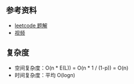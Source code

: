 ## 参考资料
- [leetcode 题解](https://leetcode.cn/problems/design-skiplist/solutions/1696545/she-ji-tiao-biao-by-leetcode-solution-e8yh/)
- [视频](https://www.bilibili.com/video/BV1tK4y1X7de/)
## 复杂度
- 空间复杂度：O(n * E(L)) = O(n * 1 / (1-p)) = O(n)  
- 时间复杂度：平均 O(logn)

